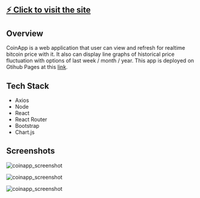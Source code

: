 ## [:zap: Click to visit the site](https://yifeidesu.github.io/coinapp/)

## Overview

CoinApp is a web application that user can view and refresh for realtime bitcoin price with it. It also can display line graphs of historical price fluctuation with options of last week / month / year. This app is deployed on Gtihub Pages at this [link](https://yifeidesu.github.io/coinapp/).

## Tech Stack

- Axios
- Node
- React
- React Router
- Bootstrap
- Chart.js

## Screenshots

![coinapp_screenshot](https://user-images.githubusercontent.com/23082500/41790319-32544e6e-7620-11e8-9bea-197379e1304d.png)

![coinapp_screenshot](https://user-images.githubusercontent.com/23082500/41790320-326533fa-7620-11e8-820f-196408033ae7.png)

![coinapp_screenshot](https://user-images.githubusercontent.com/23082500/41727604-b74b289c-7542-11e8-9784-74088afd20ff.png)
